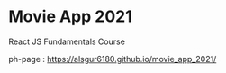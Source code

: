 # Movie App 2021

React JS Fundamentals Course

ph-page : https://alsgur6180.github.io/movie_app_2021/
